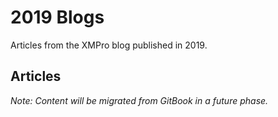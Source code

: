 # 2019 Blogs

Articles from the XMPro blog published in 2019.

## Articles

*Note: Content will be migrated from GitBook in a future phase.*
